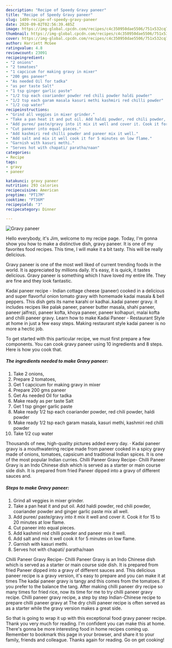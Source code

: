 ```yaml
---
description: "Recipe of Speedy Gravy paneer"
title: "Recipe of Speedy Gravy paneer"
slug: 1409-recipe-of-speedy-gravy-paneer
date: 2020-09-02T02:56:39.485Z
image: https://img-global.cpcdn.com/recipes/c4c350950dae5506/751x532cq70/gravy-paneer-recipe-main-photo.jpg
thumbnail: https://img-global.cpcdn.com/recipes/c4c350950dae5506/751x532cq70/gravy-paneer-recipe-main-photo.jpg
cover: https://img-global.cpcdn.com/recipes/c4c350950dae5506/751x532cq70/gravy-paneer-recipe-main-photo.jpg
author: Harriett McGee
ratingvalue: 4.8
reviewcount: 23091
recipeingredient:
- "2 onions"
- "2 tomatoes"
- "1 capcicum for making gravy in mixer"
- "200 gms paneer"
- "As needed Oil for tadka"
- "as per taste Salt"
- "1 tsp ginger garlic paste"
- "1/2 tsp each coariander powder red chili powder haldi powder"
- "1/2 tsp each garam masala kasuri methi kashmiri red chilli powder"
- "1/2 cup water"
recipeinstructions:
- "Grind all veggies in mixer grinder."
- "Take a pan heat it and put oil. Add haldi powder, red chili powder, coariander powder and ginger garlic paste mix all well."
- "Add puree/ paste/gravy into it mix it well and cover it. Cook it for 15 to 20 minutes at low flame."
- "Cut paneer into equal pieces."
- "Add kashmiri red chilli powder and paneer mix it well."
- "Add salt and mix it well cook it for 5 minutes on low flame."
- "Garnish with kasuri methi."
- "Serves hot with chapati/ paratha/naan"
categories:
- Recipe
tags:
- gravy
- paneer

katakunci: gravy paneer 
nutrition: 293 calories
recipecuisine: American
preptime: "PT17M"
cooktime: "PT36M"
recipeyield: "3"
recipecategory: Dinner

---
```



![Gravy paneer](https://img-global.cpcdn.com/recipes/c4c350950dae5506/751x532cq70/gravy-paneer-recipe-main-photo.jpg)

Hello everybody, it's Jim, welcome to my recipe page. Today, I'm gonna show you how to make a distinctive dish, gravy paneer. It is one of my favorites food recipes. This time, I will make it a bit tasty. This will be really delicious.

Gravy paneer is one of the most well liked of current trending foods in the world. It is appreciated by millions daily. It's easy, it is quick, it tastes delicious. Gravy paneer is something which I have loved my entire life. They are fine and they look fantastic.

Kadai paneer recipe - Indian cottage cheese (paneer) cooked in a delicious and super flavorful onion tomato gravy with homemade kadai masala &amp; bell peppers. This dish gets its name karahi or kadhai..kadai paneer gravy. it includes recipes like palak paneer, paneer butter masala, shahi paneer, paneer jalfrezi, paneer kofta, khoya paneer, paneer kolhapuri, malai kofta and chilli paneer gravy. Learn how to make Kadai Paneer - Restaurant Style at home in just a few easy steps. Making restaurant style kadai paneer is no more a hectic job.


To get started with this particular recipe, we must first prepare a few components. You can cook gravy paneer using 10 ingredients and 8 steps. Here is how you cook that.

<!--inarticleads1-->

##### The ingredients needed to make Gravy paneer:

1. Take 2 onions,
1. Prepare 2 tomatoes,
1. Get 1 capcicum for making gravy in mixer
1. Prepare 200 gms paneer
1. Get As needed Oil for tadka
1. Make ready as per taste Salt
1. Get 1 tsp ginger garlic paste
1. Make ready 1/2 tsp each coariander powder, red chili powder, haldi powder
1. Make ready 1/2 tsp each garam masala, kasuri methi, kashmiri red chilli powder
1. Take 1/2 cup water


Thousands of new, high-quality pictures added every day. · Kadai paneer gravy is a mouthwatering recipe made from paneer cooked in a spicy gravy made of onions, tomatoes, capsicum and traditional Indian spices. It is one of the most popular Indian curries. Chilli Paneer Gravy Recipe- Chilli Paneer Gravy is an Indo Chinese dish which is served as a starter or main course side dish. It is prepared from fried Paneer dipped into a gravy of different sauces and. 

<!--inarticleads2-->

##### Steps to make Gravy paneer:

1. Grind all veggies in mixer grinder.
1. Take a pan heat it and put oil. Add haldi powder, red chili powder, coariander powder and ginger garlic paste mix all well.
1. Add puree/ paste/gravy into it mix it well and cover it. Cook it for 15 to 20 minutes at low flame.
1. Cut paneer into equal pieces.
1. Add kashmiri red chilli powder and paneer mix it well.
1. Add salt and mix it well cook it for 5 minutes on low flame.
1. Garnish with kasuri methi.
1. Serves hot with chapati/ paratha/naan


Chilli Paneer Gravy Recipe- Chilli Paneer Gravy is an Indo Chinese dish which is served as a starter or main course side dish. It is prepared from fried Paneer dipped into a gravy of different sauces and. This delicious paneer recipe is a gravy version, it&#39;s easy to prepare and you can make it at times The kadai paneer gravy is tangy and this comes from the tomatoes. if you prefer to the balance the tang. After making chilli paneer dry recipe so many times for fried rice, now its time for me to try chilli paneer gravy recipe. Chilli paneer gravy recipe, a step by step Indian-Chinese recipe to prepare chilli paneer gravy at The dry chilli paneer recipe is often served as as a starter while the gravy version makes a great side. 

So that is going to wrap it up with this exceptional food gravy paneer recipe. Thank you very much for reading. I'm confident you can make this at home. There's gonna be more interesting food in home recipes coming up. Remember to bookmark this page in your browser, and share it to your family, friends and colleague. Thanks again for reading. Go on get cooking!
